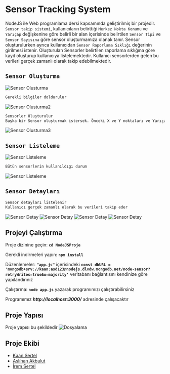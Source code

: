 # Sensor Tracking System
NodeJS ile Web programlama dersi kapsamında geliştirilmiş bir projedir. `Sensor takip sistemi`, kullanıcıların belirttiği `Merkez Nokta Konumu` ve `Yarıçap` değişkenine göre belirli bir alan içerisinde belirtilen `Sensor Tipi` ve `Sensor Sayısına` göre sensor oluşturmamıza olanak tanır. Sensor oluşturulurken ayrıca kullanıcıdan `Sensor Raporlama Sıklığı` değerinin girilmesi istenir. Oluşturulan Sensorler belirtilen raporlama sıklığına göre kayıt oluşturup kullanıcıya listelemektedir. Kullanıcı sensorlerden gelen bu verileri gerçek zamanlı olarak takip edebilmektedir.


## `Sensor Oluşturma`
![Sensor Olusturma](https://github.com/kaansertel/Sensor-Tracking-System-with-NodeJS/blob/main/image/Sensor_olusturma.png)
```sh
Gerekli bilgiler doldurulur
```
![Sensor Olusturma2](https://github.com/kaansertel/Sensor-Tracking-System-with-NodeJS/blob/main/image/Sensor_Olusturma_02.png)
```sh
Sensorler Oluşturulur
Başka bir Sensor oluşturmak istersek. Önceki X ve Y noktaları ve Yarıçap bilgisi bize gösterilir
```
![Sensor Olusturma3](https://github.com/kaansertel/Sensor-Tracking-System-with-NodeJS/blob/main/image/Sensor_Olusturma_03.png)

## `Sensor Listeleme`
![Sensor Listeleme](https://github.com/kaansertel/Sensor-Tracking-System-with-NodeJS/blob/main/image/Sensor_Listesi_01.png)
```sh
Bütün sensorlerin kullanıldıgı durum
```
![Sensor Listeleme](https://github.com/kaansertel/Sensor-Tracking-System-with-NodeJS/blob/main/image/SensorListesiHepsi.png)


## `Sensor Detayları`
```sh
Sensor detayları listelenir
Kullanıcı gerçek zamanlı olarak bu verileri takip eder
```
![Sensor Detay](https://github.com/kaansertel/Sensor-Tracking-System-with-NodeJS/blob/main/image/2.png)
![Sensor Detay](https://github.com/kaansertel/Sensor-Tracking-System-with-NodeJS/blob/main/image/3.png)
![Sensor Detay](https://github.com/kaansertel/Sensor-Tracking-System-with-NodeJS/blob/main/image/4.png)
![Sensor Detay](https://github.com/kaansertel/Sensor-Tracking-System-with-NodeJS/blob/main/image/5.png)


## Projeyi Çalıştırma
Proje dizinine geçin: **`cd NodeJSProje`**

Gerekli indirmeleri yapın: **`npm install`**

Düzenlemeler: **`"app.js"`** içerisindeki **`const dbURL = 'mongodb+srv://kaan:asd123@nodejs.dlvdw.mongodb.net/node-sensor?retryWrites=true&w=majority'`** veritabanı bağlantısını kendinize göre yapılandırınız

Çalıştırma: **`node app.js`** yazarak programımızı çalıştırabilirsiniz

Programımız ***http://localhost:3000/***  adresinde çalışacaktır

## Proje Yapısı
Proje yapısı bu şekildedir
![Dosyalama](https://github.com/kaansertel/Sensor-Tracking-System-with-NodeJS/blob/main/image/Dosyalama.png)

## Proje Ekibi
- [Kaan Sertel](https://github.com/kaansertel)
- [Aslıhan Akbulut](https://github.com/aslihanakbulut)
- [İrem Sertel](https://github.com/iremsertel)










